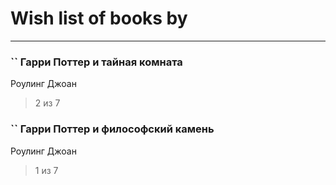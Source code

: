 # Wish list of books by [](https://plus.google.com/u/0/116587059105826857287/)
---

### `` Гарри Поттер и тайная комната
Роулинг Джоан
> 2 из 7

### `` Гарри Поттер и философский камень
Роулинг Джоан
> 1 из 7

